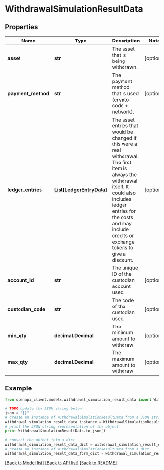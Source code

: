 # WithdrawalSimulationResultData


## Properties
Name | Type | Description | Notes
------------ | ------------- | ------------- | -------------
**asset** | **str** | The asset that is being withdrawn. | [optional] 
**payment_method** | **str** | The payment method that is used (crypto code + network). | [optional] 
**ledger_entries** | [**List[LedgerEntryData]**](LedgerEntryData.md) | The asset entries that would be changed if this were a real withdrawal. The first item is always the withdrawal itself. It could also includes ledger entries for the costs and may include credits or exchange tokens to give a discount. | [optional] 
**account_id** | **str** | The unique ID of the custodian account used. | [optional] 
**custodian_code** | **str** | The code of the custodian used. | [optional] 
**min_qty** | **decimal.Decimal** | The minimum amount to withdraw | [optional] 
**max_qty** | **decimal.Decimal** | The maximum amount to withdraw | [optional] 

## Example

```python
from openapi_client.models.withdrawal_simulation_result_data import WithdrawalSimulationResultData

# TODO update the JSON string below
json = "{}"
# create an instance of WithdrawalSimulationResultData from a JSON string
withdrawal_simulation_result_data_instance = WithdrawalSimulationResultData.from_json(json)
# print the JSON string representation of the object
print WithdrawalSimulationResultData.to_json()

# convert the object into a dict
withdrawal_simulation_result_data_dict = withdrawal_simulation_result_data_instance.to_dict()
# create an instance of WithdrawalSimulationResultData from a dict
withdrawal_simulation_result_data_form_dict = withdrawal_simulation_result_data.from_dict(withdrawal_simulation_result_data_dict)
```
[[Back to Model list]](../README.md#documentation-for-models) [[Back to API list]](../README.md#documentation-for-api-endpoints) [[Back to README]](../README.md)



